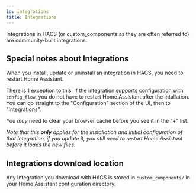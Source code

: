 ```yaml
---
id: integrations
title: Integrations
---
```


Integrations in HACS (or custom_components as they are often referred to) are community-built integrations.

## Special notes about Integrations

When you install, update or uninstall an integration in HACS, you need to restart Home Assistant.

There is 1 exception to this:
If the integration supports configuration with `config_flow`, you do not have to restart Home Assistant after the intallation.
You can go straight to the "Configuration" section of the UI, then to "Integrations".

You _may_ need to clear your browser cache before you see it in the "+" list.

_Note that this **only** applies for the installation and initial configuration of that Integration, if you update it, you still need to restart Home Assistant before it loads the new files._

## Integrations download location

Any Integration you download with HACS is stored in `custom_components/` in your Home Assistant configuration directory.
